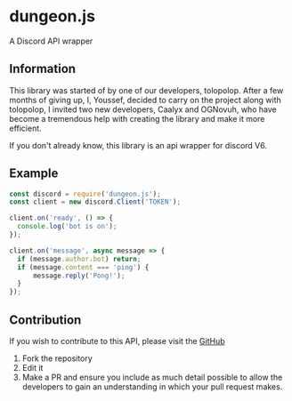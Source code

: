 # dungeon.js
A Discord API wrapper

## Information
This library was started of by one of our developers, tolopolop. After a few months of giving up, I, Youssef, decided to carry on the project along with tolopolop, I invited two new developers, Caalyx and OGNovuh, who have become a tremendous help with creating the library and make it more efficient. 

If you don't already know, this library is an api wrapper for discord V6. 

## Example
```js
const discord = require('dungeon.js');
const client = new discord.Client('TOKEN');

client.on('ready', () => {
  console.log('bot is on');
});

client.on('message', async message => {
  if (message.author.bot) return;
  if (message.content === 'ping') {
      message.reply('Pong!');
  }
});
```

## Contribution
If you wish to contribute to this API, please visit the [GitHub](https://github.com/YoussefElshemi/dungeon.js)

1. Fork the repository
2. Edit it
3. Make a PR and ensure you include as much detail possible to allow the developers to gain an understanding in which your pull request makes.

